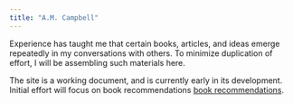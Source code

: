 ```yaml
---
title: "A.M. Campbell"
---
```


Experience has taught me that certain books, articles, and ideas emerge repeatedly in my conversations with others. To minimize duplication of effort, I will be assembling such materials here.

The site is a working document, and is currently early in its development. Initial effort will focus on book recommendations [book recommendations](/recs/books).

